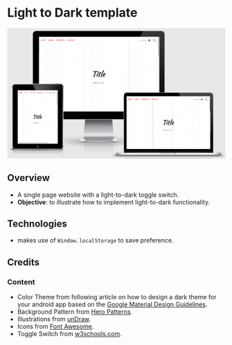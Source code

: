 # Light to Dark template

![Screenshot](img/screenshot.PNG)

## Overview

- A single page website with a light-to-dark toggle switch. 
- **Objective**: to illustrate how to implement light-to-dark functionality. 

## Technologies

- makes use of `Window.localStorage` to save preference. 

## Credits

### Content

- Color Theme from following article on how to design a dark theme for your android app based on the [Google Material Design Guidelines](https://blog.prototypr.io/how-to-design-a-dark-theme-for-your-android-app-3daeb264637).
- Background Pattern from [Hero Patterns](https://www.heropatterns.com/).
- Illustrations from [unDraw](https://undraw.co/illustrations).
- Icons from [Font Awesome](https://fontawesome.com/).
- Toggle Switch from [w3schools.com](https://www.w3schools.com/howto/howto_css_switch.asp).
